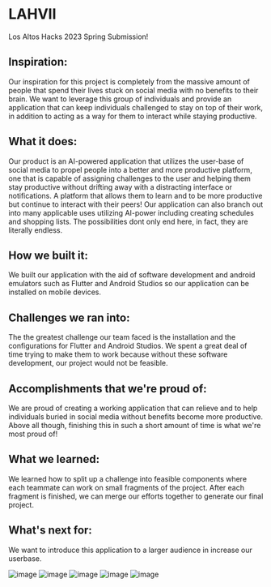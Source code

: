 # LAHVII
Los Altos Hacks 2023 Spring Submission!

## Inspiration: 
Our inspiration for this project is completely from the massive amount of people that spend their lives stuck on social media with no benefits to their brain. We want to leverage this group of individuals and provide an application that can keep individuals challenged to stay on top of their work, in addition to acting as a way for them to interact while staying productive.

## What it does: 
Our product is an AI-powered application that utilizes the user-base of social media to propel people into a better and more productive platform, one that is capable of assigning challenges to the user and helping them stay productive without drifting away with a distracting interface or notifications. A platform that allows them to learn and to be more productive but continue to interact with their peers! Our application can also branch out into many applicable uses utilizing AI-power including creating schedules and shopping lists. The possibilities dont only end here, in fact, they are literally endless.

## How we built it: 
We built our application with the aid of software development and android emulators such as Flutter and Android Studios so our application can be installed on mobile devices.

## Challenges we ran into:
 The the greatest challenge our team faced is the installation and the configurations for Flutter and Android Studios. We spent a great deal of time trying to make them to work because without these software development, our project would not be feasible.

## Accomplishments that we're proud of: 
We are proud of creating a working application that can relieve and to help individuals buried in social media without benefits become more productive. Above all though, finishing this in such a short amount of time is what we're most proud of!

## What we learned: 
We learned how to split up a challenge into feasible components where each teammate can work on small fragments of the project. After each fragment is finished, we can merge our efforts together to generate our final project.

## What's next for: 
We want to introduce this application to a larger audience in increase our userbase.

![image](https://user-images.githubusercontent.com/60551987/230775506-6b643f84-5028-4c6b-910c-80b69feed179.png)
![image](https://user-images.githubusercontent.com/60551987/230775515-855fd1b2-0c9d-47f6-a073-375fd577fc4e.png)
![image](https://user-images.githubusercontent.com/60551987/230775521-f5058ee6-8444-4f2f-953d-d3a61d6816e8.png)
![image](https://user-images.githubusercontent.com/60551987/230775523-512cdb25-4039-4b6f-ab1d-a6c024930b41.png)
![image](https://user-images.githubusercontent.com/60551987/230775527-aefee3f7-2737-4f74-8108-2a28ce2bb40b.png)
